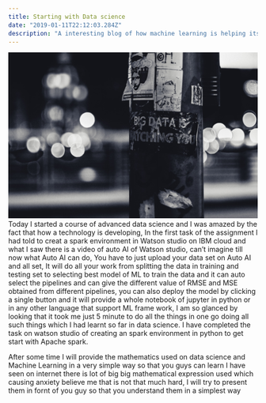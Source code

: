 ```yaml
---
title: Starting with Data science
date: "2019-01-11T22:12:03.284Z"
description: "A interesting blog of how machine learning is helping itself inorder to make there task easy, this is the starting of my learning of data science and its capabilities"
---
```


![a data science image](ev-gpjvRZyavZc-unsplash.jpg)
Today I started a course of advanced data science and I was amazed by the fact that how a technology is developing, In the first task of the assignment I had told to creat a spark environment in Watson studio on IBM cloud and what I saw there is a video of auto AI of Watson studio, can’t imagine till now what Auto AI can do, You have to just upload your data set on Auto AI and all set, It will do all your work from splitting the data in training and testing set to selecting best model of ML to train the data and it can auto select the pipelines and can give the different value of RMSE and MSE obtained from different pipelines, you can also deploy the model by clicking a single button and it will provide a whole notebook of jupyter in python or in any other language that support ML frame work,
I am so glanced by looking that it took me just 5 minute to do all the things in one go doing all such things which I had learnt so far in data science.
I have completed the task on watson studio of creating an spark environment in python to get start with Apache spark.

After some time I will provide the mathematics used on data science and Machine Learning in a very simple way so that you guys can learn I have seen on internet there is lot of big big mathematical expression used which causing anxiety believe me that is not that much hard, I will try to present them in fornt of you guy so that you understand them in a simplest way
